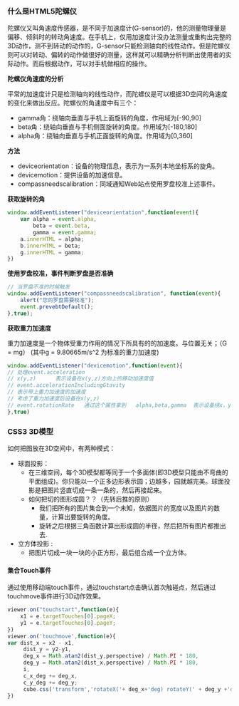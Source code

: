### 什么是HTML5陀螺仪

陀螺仪又叫角速度传感器，是不同于加速度计(G-sensor)的，他的测量物理量是偏移、倾斜时的转动角速度。在手机上，仅用加速度计没办法测量或重构出完整的3D动作，测不到转动的动作的，G-sensor只能检测轴向的线性动作。但是陀螺仪则可以对转动、偏转的动作做很好的测量，这样就可以精确分析判断出使用者的实际动作。而后根据动作，可以对手机做相应的操作。

**陀螺仪角速度的分析**

平常的加速度计只是检测轴向的线性动作，而陀螺仪是可以根据3D空间的角速度的变化来做出反应。陀螺仪的角速度中有三个：

- gamma角：绕轴向垂直与手机上面旋转的角度，作用域为[-90,90]
- beta角：绕轴向垂直与手机侧面旋转的角度。作用域为[-180,180]
- alpha角：绕轴向垂直与手机正面旋转的角度。作用域为[0,360]

**方法**

- deviceorientation：设备的物理信息，表示为一系列本地坐标系的旋角。
- devicemotion：提供设备的加速信息。
- compassneedscalibration：同域通知Web站点使用罗盘校准上述事件。

**获取旋转的角**

```js
window.addEventListener("deviceorientation",function(event){
    var alpha = event.alpha,
        beta = event.beta,
        gamma = event.gamma;
    a.innerHTML = alpha;
    b.innerHTML = beta;
    g.innerHTML = gamma;
})
```

**使用罗盘校准，事件判断罗盘是否准确**

```js
// 当罗盘不准的时候触发
window.addEventListener("compassneedscalibration", function(event){
    alert("您的罗盘需要校准");
    event.prevebtDefault();
},true);
```

**获取重力加速度**

重力加速度是一个物体受重力作用的情况下所具有的的加速度。与位置无关；（G = mg） (其中g = 9.80665m/s^2 为标准的重力加速度)

```js
window.addEventListener("devicemotion",function(event){
// 处理event.acceleration
// x(y,z)      表示设备在x(y,z)方向上的移动加速度值
// event.accelerationIncludingGtavity
// 表示带上重力加速度的加速度
// 考虑了重力加速度后设备在x(y,z)
// event.rotationRate   通过这个属性拿到   alpha,beta,gamma  表示设备绕x，y，z轴旋转的角度。
},true)
```

### CSS3 3D模型

如何把图放在3D空间中，有两种模式：

- 球面投影：
   - 在三维空间，每个3D模型都等同于一个多面体(即3D模型只能由不弯曲的平面组成)。你只能以一个正多边形表示圆；边越多，园就越完美。球面投影是把图片竖直切成一条一条的，然后再接起来。
   - 如何把切的图形成圆？？（先转后推的原则）
        - 我们把所有的图片集合到一个未知，依据图片的宽度以及图片的数量，计算出要旋转的角度。
        - 旋转之后根据三角函数计算出形成圆的半径，然后把所有图片都推出去.
- 立方体投影 :
    - 把图片切成一块一块的小正方形，最后组合成一个立方体。

#### 集合Touch事件

通过使用移动端touch事件，通过touchstart点击确认首次触碰点，然后通过touchmove事件进行3D动作效果。

```js
viewer.on("touchstart",function(e){
    x1 = e.targetTouches[0].pageX;
    y1 = e.targetTouches[0].pageY;
})
viewer.on('touchmove',function(e){
var dist_x = x2 - x1,
     dist_y = y2-y1,
     deg_x = Math.atan2(dist_y,perspective) / Math.PI * 180,
     deg_y = Math.atan2(dist_x,perspective) / Math.PI * 180,
     i,
     c_x_deg += deg_x,
     c_y_deg += deg_y;
     cube.css('transform','rotateX('+ deg_x+'deg) rotateY(' + deg_y +'deg)');
})
```
